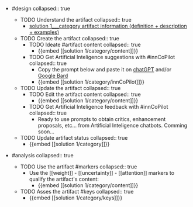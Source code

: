 
- #design
   collapsed:: true
  - TODO Understand the artifact
    collapsed:: true
    - [solution 1___category artifact information (definition + description + examples)](https://go.innbok.com/#/page/innBoK%2Fsolution-%28id%29%2Fcategory%2Finfo)
  - TODO Create the artifact
     collapsed:: true
    - TODO Ideate #artifact content
      collapsed:: true
      - {{embed [[solution 1/category/content]]}}
    - TODO Get Artificial Inteligence suggestions with #innCoPilot
      collapsed:: true
      - Copy the prompt below and paste it on [chatGPT](https://chat.openai.com) and/or [Google Bard](https://bard.google.com/chat)
      - {{embed [[solution 1/category/innCoPilot]]}}
  - TODO Update the artifact
    collapsed:: true
    - TODO Edit the artifact content
     collapsed:: true
      - {{embed [[solution 1/category/content]]}}
    - TODO Get Artificial Inteligence feedback with #innCoPilot
      collapsed:: true
      - Ready to use prompts to obtain critics, enhancement proposals, etc... from Artificial Inteligence chatbots. Comming soon...
  - TODO Update artifact status
    collapsed:: true
    - {{embed [[solution 1/category]]}}


- #analysis
  collapsed:: true
  - TODO Use the artifact #markers
    collapsed:: true
    - Use the [[weight]] - [[uncertainty]] - [[attention]] markers to qualify the artifact's content:
      - {{embed [[solution 1/category/content]]}}
  - TODO Asses the artifact #keys
    collapsed:: true
    - {{embed [[solution 1/category/keys]]}}



